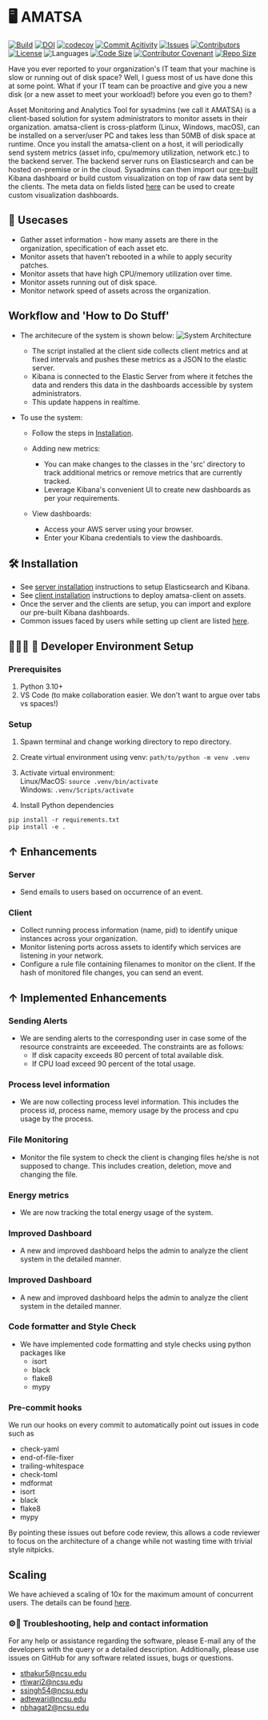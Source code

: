 # 🖥 AMATSA

[![Build](https://github.com/team-12-csc-510/amatsa/actions/workflows/build.yml/badge.svg)](https://github.com/VSangarya/AMATSA/actions/workflows/build.yml)
[![DOI](https://zenodo.org/badge/567082055.svg)](https://zenodo.org/badge/latestdoi/567082055)
[![codecov](https://codecov.io/gh/team-12-csc-510/amatsa/branch/main/graph/badge.svg?token=R5G1DMNTJV)](https://codecov.io/gh/team-12-csc-510/amatsa)
[![Commit Acitivity](https://img.shields.io/github/commit-activity/m/team-12-csc-510/amatsa)](https://github.com/team-12-csc-510/amatsa)
[![Issues](https://img.shields.io/github/issues/VSangarya/AMATSA?color=red)](https://github.com/VSangarya/AMATSA/issues)
[![Contributors](https://img.shields.io/github/contributors/team-12-csc-510/amatsa)](https://github.com/team-12-csc-510/amatsa/pulse)
[![License](https://img.shields.io/github/license/VSangarya/AMATSA)](LICENSE)
![Languages](https://img.shields.io/github/languages/count/VSangarya/AMATSA)
[![Code Size](https://img.shields.io/github/languages/code-size/team-12-csc-510/amatsa)](src)
[![Contributor Covenant](https://img.shields.io/badge/Contributor%20Covenant-2.1-4baaaa.svg)](CODE-OF-CONDUCT.md)
[![Repo Size](https://img.shields.io/github/repo-size/team-12-csc-510/amatsa)](https://github.com/team-12-csc-510/amatsa)

Have you ever reported to your organization's IT team that your machine is slow or running out of disk space? Well, I guess most of us have done this at some point. What if your IT team can be proactive and give you a new disk (or a new asset to meet your workload!) before you even go to them?

Asset Monitoring and Analytics Tool for sysadmins (we call it AMATSA) is a client-based solution for system administrators to monitor assets in their organization. amatsa-client is cross-platform (Linux, Windows, macOS), can be installed on a server/user PC and takes less than 50MB of disk space at runtime. Once you install the amatsa-client on a host, it will periodically send system metrics (asset info, cpu/memory utilization, network etc.) to the backend server. The backend server runs on Elasticsearch and can be hosted on-premise or in the cloud. Sysadmins can then import our [pre-built](data/kibana/dashboard.ndjson) Kibana dashboard or build custom visualization on top of raw data sent by the clients. The meta data on fields listed [here](data/metrics.json) can be used to create custom visualization dashboards.

## 📖 Usecases

- Gather asset information - how many assets are there in the organization, specification of each asset etc.
- Monitor assets that haven't rebooted in a while to apply security patches.
- Monitor assets that have high CPU/memory utilization over time.
- Monitor assets running out of disk space.
- Monitor network speed of assets across the organization.

## Workflow and 'How to Do Stuff'

- The architecure of the system is shown below:
  ![System Architecture](assets/system_architecture.jpg)

  - The script installed at the client side collects client metrics and at fixed intervals and pushes these metrics as a JSON to the elastic server.
  - Kibana is connected to the Elastic Server from where it fetches the data and renders this data in the dashboards accessible by system administrators.
  - This update happens in realtime.

- To use the system:

  - Follow the steps in [Installation](README.md#%F0%9F%9B%A0-installation).

  - Adding new metrics:

    - You can make changes to the classes in the 'src' directory to track additional metrics or   remove metrics that are currently tracked.
    - Leverage Kibana's convenient UI to create new dashboards as per your requirements.

  - View dashboards:

    - Access your AWS server using your browser.
    - Enter your Kibana credentials to view the dashboards.

## 🛠 Installation

- See [server installation](INSTALL.md#-server) instructions to setup Elasticsearch and Kibana.
- See [client installation](INSTALL.md#-client) instructions to deploy amatsa-client on assets.
- Once the server and the clients are setup, you can import and explore our pre-built Kibana dashboards.
- Common issues faced by users while setting up client are listed [here](INSTALL.md#debugging).

## 👩🏼‍💻 🚀 Developer Environment Setup

### Prerequisites

1. Python 3.10+
1. VS Code (to make collaboration easier. We don't want to argue over tabs vs spaces!)

### Setup

1. Spawn terminal and change working directory to repo directory.

1. Create virtual environment using venv: `path/to/python -m venv .venv`

1. Activate virtual environment:<br/>
   Linux/MacOS:  `source .venv/bin/activate`<br/>
   Windows:  `.venv/Scripts/activate`<br/>

1. Install Python dependencies

```Text
pip install -r requirements.txt
pip install -e .
```

## ↑ Enhancements

### Server

- Send emails to users based on occurrence of an event.

### Client

- Collect running process information (name, pid) to identify unique instances across your organization.
- Monitor listening ports across assets to identify which services are listening in your network.
- Configure a rule file containing filenames to monitor on the client. If the hash of monitored file changes, you can send an event.

## ↑ Implemented Enhancements

### Sending Alerts

- We are sending alerts to the corresponding user in case some of the resource constraints are exceeeded. The constraints are as follows:
  - If disk capacity exceeds 80 percent of total available disk.
  - If CPU load exceed 90 percent of the total usage.

### Process level information

- We are now collecting process level information. This includes the process id, process name, memory usage by the process and cpu usage by the process.

### File Monitoring

- Monitor the file system to check the client is changing files he/she is not supposed to change. This includes creation, deletion, move and changing the file.

### Energy metrics

- We are now tracking the total energy usage of the system.

### Improved Dashboard

- A new and improved dashboard helps the admin to analyze the client system in the detailed manner.

### Improved Dashboard

- A new and improved dashboard helps the admin to analyze the client system in the detailed manner.

### Code formatter and Style Check

- We have implemented code formatting and style checks using python packages like
  - isort
  - black
  - flake8
  - mypy

### Pre-commit hooks

We run our hooks on every commit to automatically point out issues in code such as

- check-yaml
- end-of-file-fixer
- trailing-whitespace
- check-toml
- mdformat
- isort
- black
- flake8
- mypy

By pointing these issues out before code review, this allows a code reviewer to focus on the architecture of a change while not wasting time with trivial style nitpicks.

## Scaling

We have achieved a scaling of 10x for the maximum amount of concurrent users. The details can be found [here](https://docs.google.com/document/d/1RdMRLtXNsLXfKQEYGx74gnLFtfKDUw35MHHgc2TtDuA/edit?usp=sharing).

### ⚙︎📧 Troubleshooting, help and contact information

For any help or assistance regarding the software, please E-mail any of the developers with the query or a detailed description. Additionally, please use issues on GitHub for any software related issues, bugs or questions.

- sthakur5@ncsu.edu
- rtiwari2@ncsu.edu
- ssingh54@ncsu.edu
- adtewari@ncsu.edu
- nbhagat2@ncsu.edu

